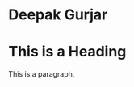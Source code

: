 # Deepak Gurjar
<html>
<head>
  <title>deepak</title>
  <link rel="icon" type="image/x-icon" href="https://scontent.fdel25-2.fna.fbcdn.net/v/t39.30808-6/246505395_3012924228950374_5516324274725533946_n.jpg?_nc_cat=111&ccb=1-5&_nc_sid=09cbfe&_nc_ohc=gGL0TI24An8AX-H3jig&_nc_ht=scontent.fdel25-2.fna&oh=00_AT_M4VKB6DsLwB1XvSsIeap6J3Y76sNACcaLauudNO3LDQ&oe=61DDA7B4">
</head>
<body>

<h1>This is a Heading</h1>
<p>This is a paragraph.</p>

</body>
</html>
